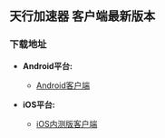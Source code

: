 ## 天行加速器 客户端最新版本
### 下载地址

- **Android平台:**
  * [Android客户端](https://github.com/newbreedlimited/TX/blob/master/sgreen_signed_1.2.apk?raw=true)
  
- **iOS平台:**
  * [iOS内测版客户端]()
